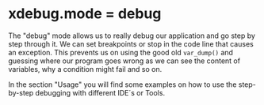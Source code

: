 # xdebug.mode = debug

The "debug" mode allows us to really debug our application and go step by step through it. We can set breakpoints or stop in the code line that causes an exception. This prevents us on using the good old `var_dump()` and guessing where our program goes wrong as we can see the content of variables, why a condition might fail and so on.

In the section "Usage" you will find some examples on how to use the step-by-step debugging with different IDE´s or Tools.